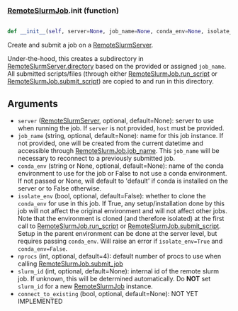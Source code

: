 ### [RemoteSlurmJob](RemoteSlurmJob.md).__init__ (function)


```py

def __init__(self, server=None, job_name=None, conda_env=None, isolate_env=False, nprocs=4, slurm_id=None, connect_to_existing=None)

```



Create and submit a job on a [RemoteSlurmServer](RemoteSlurmServer.md).

Under-the-hood, this creates a subdirectory in [RemoteSlurmServer.directory](RemoteSlurmServer.directory.md)
based on the provided or assigned `job_name`.  All submitted scripts/files
(through either [RemoteSlurmJob.run_script](RemoteSlurmJob.run_script.md) or [RemoteSlurmJob.submit_script](RemoteSlurmJob.submit_script.md))
are copied to and run in this directory.

Arguments
-------------
* `server` ([RemoteSlurmServer](RemoteSlurmServer.md), optional, default=None): server to
    use when running the job.  If `server` is not provided, `host` must
    be provided.
* `job_name` (string, optional, default=None): name for this job instance.
    If not provided, one will be created from the current datetime and
    accessible through [RemoteSlurmJob.job_name](RemoteSlurmJob.job_name.md).  This `job_name` will
    be necessary to reconnect to a previously submitted job.
* `conda_env` (string or None, optional, default=None): name of
    the conda environment to use for the job or False to not use a
    conda environment.  If not passed or None, will default to 'default'
    if conda is installed on the server or to False otherwise.
* `isolate_env` (bool, optional, default=False): whether to clone
    the `conda_env` for use in this job.  If True, any setup/installation
    done by this job will not affect the original environment and
    will not affect other jobs.  Note that the environment is cloned
    (and therefore isolated) at the first call to [RemoteSlurmJob.run_script](RemoteSlurmJob.run_script.md)
    or [RemoteSlurmJob.submit_script](RemoteSlurmJob.submit_script.md).  Setup in the parent environment can
    be done at the server level, but requires passing `conda_env`.
    Will raise an error if `isolate_env=True` and `conda_env=False`.
* `nprocs` (int, optional, default=4): default number of procs to use
    when calling [RemoteSlurmJob.submit_job](RemoteSlurmJob.submit_job.md)
* `slurm_id` (int, optional, default=None): internal id of the remote
    slurm job.  If unknown, this will be determined automatically.
    Do **NOT** set `slurm_id` for a new [RemoteSlurmJob](RemoteSlurmJob.md) instance.
* `connect_to_existing` (bool, optional, default=None): NOT YET IMPLEMENTED

